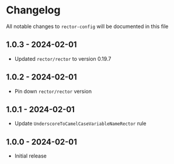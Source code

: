 # Changelog

All notable changes to `rector-config` will be documented in this file

## 1.0.3 - 2024-02-01

- Updated `rector/rector` to version 0.19.7

## 1.0.2 - 2024-02-01

- Pin down `rector/rector` version

## 1.0.1 - 2024-02-01

- Update `UnderscoreToCamelCaseVariableNameRector` rule

## 1.0.0 - 2024-02-01

- Initial release
